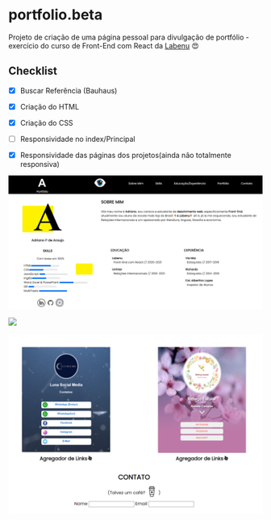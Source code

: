 # portfolio.beta

Projeto de criação de uma página pessoal para divulgação de portfólio - exercício do curso de Front-End com React da [Labenu](https://www.labenu.com.br/) :heart_eyes:

## Checklist

- [x] Buscar Referência (Bauhaus)
- [x] Criação do HTML
- [x] Criação do CSS
- [ ] Responsividade no index/Principal
- [x] Responsividade das páginas dos projetos(ainda não totalmente responsiva) 


![](https://github.com/Pereira-Araujo/portfolio.beta/blob/master/img/1.png?raw=true)

![](https://www.clker.com/cliparts/W/4/H/8/u/S/line.svg)

![](https://github.com/Pereira-Araujo/portfolio.beta/blob/master/img/2.png?raw=true)

